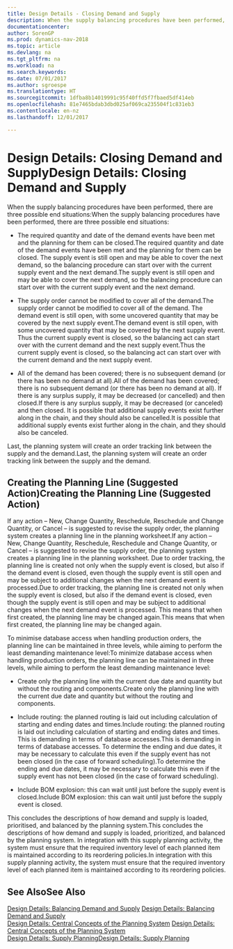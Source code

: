 ```yaml
---
title: Design Details - Closing Demand and Supply
description: When the supply balancing procedures have been performed, there are three possible end situations.
documentationcenter: 
author: SorenGP
ms.prod: dynamics-nav-2018
ms.topic: article
ms.devlang: na
ms.tgt_pltfrm: na
ms.workload: na
ms.search.keywords: 
ms.date: 07/01/2017
ms.author: sgroespe
ms.translationtype: HT
ms.sourcegitcommit: 1dfba8b14019991c95f40ffd5f7fbaed5df414eb
ms.openlocfilehash: 81e7465bdab3dbd025af069ca235504f1c831eb3
ms.contentlocale: en-nz
ms.lasthandoff: 12/01/2017

---
```

# <a name="design-details-closing-demand-and-supply"></a><span data-ttu-id="26adb-103">Design Details: Closing Demand and Supply</span><span class="sxs-lookup"><span data-stu-id="26adb-103">Design Details: Closing Demand and Supply</span></span>
<span data-ttu-id="26adb-104">When the supply balancing procedures have been performed, there are three possible end situations:</span><span class="sxs-lookup"><span data-stu-id="26adb-104">When the supply balancing procedures have been performed, there are three possible end situations:</span></span>  

-   <span data-ttu-id="26adb-105">The required quantity and date of the demand events have been met and the planning for them can be closed.</span><span class="sxs-lookup"><span data-stu-id="26adb-105">The required quantity and date of the demand events have been met and the planning for them can be closed.</span></span> <span data-ttu-id="26adb-106">The supply event is still open and may be able to cover the next demand, so the balancing procedure can start over with the current supply event and the next demand.</span><span class="sxs-lookup"><span data-stu-id="26adb-106">The supply event is still open and may be able to cover the next demand, so the balancing procedure can start over with the current supply event and the next demand.</span></span>  

-   <span data-ttu-id="26adb-107">The supply order cannot be modified to cover all of the demand.</span><span class="sxs-lookup"><span data-stu-id="26adb-107">The supply order cannot be modified to cover all of the demand.</span></span> <span data-ttu-id="26adb-108">The demand event is still open, with some uncovered quantity that may be covered by the next supply event.</span><span class="sxs-lookup"><span data-stu-id="26adb-108">The demand event is still open, with some uncovered quantity that may be covered by the next supply event.</span></span> <span data-ttu-id="26adb-109">Thus the current supply event is closed, so the balancing act can start over with the current demand and the next supply event.</span><span class="sxs-lookup"><span data-stu-id="26adb-109">Thus the current supply event is closed, so the balancing act can start over with the current demand and the next supply event.</span></span>  

-   <span data-ttu-id="26adb-110">All of the demand has been covered; there is no subsequent demand (or there has been no demand at all).</span><span class="sxs-lookup"><span data-stu-id="26adb-110">All of the demand has been covered; there is no subsequent demand (or there has been no demand at all).</span></span> <span data-ttu-id="26adb-111">If there is any surplus supply, it may be decreased (or cancelled) and then closed.</span><span class="sxs-lookup"><span data-stu-id="26adb-111">If there is any surplus supply, it may be decreased (or canceled) and then closed.</span></span> <span data-ttu-id="26adb-112">It is possible that additional supply events exist further along in the chain, and they should also be cancelled.</span><span class="sxs-lookup"><span data-stu-id="26adb-112">It is possible that additional supply events exist further along in the chain, and they should also be canceled.</span></span>  

 <span data-ttu-id="26adb-113">Last, the planning system will create an order tracking link between the supply and the demand.</span><span class="sxs-lookup"><span data-stu-id="26adb-113">Last, the planning system will create an order tracking link between the supply and the demand.</span></span>  

## <a name="creating-the-planning-line-suggested-action"></a><span data-ttu-id="26adb-114">Creating the Planning Line (Suggested Action)</span><span class="sxs-lookup"><span data-stu-id="26adb-114">Creating the Planning Line (Suggested Action)</span></span>  
 <span data-ttu-id="26adb-115">If any action – New, Change Quantity, Reschedule, Reschedule and Change Quantity, or Cancel – is suggested to revise the supply order, the planning system creates a planning line in the planning worksheet.</span><span class="sxs-lookup"><span data-stu-id="26adb-115">If any action – New, Change Quantity, Reschedule, Reschedule and Change Quantity, or Cancel – is suggested to revise the supply order, the planning system creates a planning line in the planning worksheet.</span></span> <span data-ttu-id="26adb-116">Due to order tracking, the planning line is created not only when the supply event is closed, but also if the demand event is closed, even though the supply event is still open and may be subject to additional changes when the next demand event is processed.</span><span class="sxs-lookup"><span data-stu-id="26adb-116">Due to order tracking, the planning line is created not only when the supply event is closed, but also if the demand event is closed, even though the supply event is still open and may be subject to additional changes when the next demand event is processed.</span></span> <span data-ttu-id="26adb-117">This means that when first created, the planning line may be changed again.</span><span class="sxs-lookup"><span data-stu-id="26adb-117">This means that when first created, the planning line may be changed again.</span></span>  

 <span data-ttu-id="26adb-118">To minimise database access when handling production orders, the planning line can be maintained in three levels, while aiming to perform the least demanding maintenance level:</span><span class="sxs-lookup"><span data-stu-id="26adb-118">To minimize database access when handling production orders, the planning line can be maintained in three levels, while aiming to perform the least demanding maintenance level:</span></span>  

-   <span data-ttu-id="26adb-119">Create only the planning line with the current due date and quantity but without the routing and components.</span><span class="sxs-lookup"><span data-stu-id="26adb-119">Create only the planning line with the current due date and quantity but without the routing and components.</span></span>  

-   <span data-ttu-id="26adb-120">Include routing: the planned routing is laid out including calculation of starting and ending dates and times.</span><span class="sxs-lookup"><span data-stu-id="26adb-120">Include routing: the planned routing is laid out including calculation of starting and ending dates and times.</span></span> <span data-ttu-id="26adb-121">This is demanding in terms of database accesses.</span><span class="sxs-lookup"><span data-stu-id="26adb-121">This is demanding in terms of database accesses.</span></span> <span data-ttu-id="26adb-122">To determine the ending and due dates, it may be necessary to calculate this even if the supply event has not been closed (in the case of forward scheduling).</span><span class="sxs-lookup"><span data-stu-id="26adb-122">To determine the ending and due dates, it may be necessary to calculate this even if the supply event has not been closed (in the case of forward scheduling).</span></span>  

-   <span data-ttu-id="26adb-123">Include BOM explosion: this can wait until just before the supply event is closed.</span><span class="sxs-lookup"><span data-stu-id="26adb-123">Include BOM explosion: this can wait until just before the supply event is closed.</span></span>  

 <span data-ttu-id="26adb-124">This concludes the descriptions of how demand and supply is loaded, prioritised, and balanced by the planning system.</span><span class="sxs-lookup"><span data-stu-id="26adb-124">This concludes the descriptions of how demand and supply is loaded, prioritized, and balanced by the planning system.</span></span> <span data-ttu-id="26adb-125">In integration with this supply planning activity, the system must ensure that the required inventory level of each planned item is maintained according to its reordering policies.</span><span class="sxs-lookup"><span data-stu-id="26adb-125">In integration with this supply planning activity, the system must ensure that the required inventory level of each planned item is maintained according to its reordering policies.</span></span>  

## <a name="see-also"></a><span data-ttu-id="26adb-126">See Also</span><span class="sxs-lookup"><span data-stu-id="26adb-126">See Also</span></span>  
 <span data-ttu-id="26adb-127">[Design Details: Balancing Demand and Supply](design-details-balancing-demand-and-supply.md) </span><span class="sxs-lookup"><span data-stu-id="26adb-127">[Design Details: Balancing Demand and Supply](design-details-balancing-demand-and-supply.md) </span></span>  
 <span data-ttu-id="26adb-128">[Design Details: Central Concepts of the Planning System](design-details-central-concepts-of-the-planning-system.md) </span><span class="sxs-lookup"><span data-stu-id="26adb-128">[Design Details: Central Concepts of the Planning System](design-details-central-concepts-of-the-planning-system.md) </span></span>  
 [<span data-ttu-id="26adb-129">Design Details: Supply Planning</span><span class="sxs-lookup"><span data-stu-id="26adb-129">Design Details: Supply Planning</span></span>](design-details-supply-planning.md)

